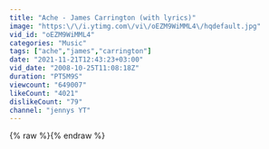 ```yaml
---
title: "Ache - James Carrington (with lyrics)"
image: "https:\/\/i.ytimg.com\/vi\/oEZM9WiMML4\/hqdefault.jpg"
vid_id: "oEZM9WiMML4"
categories: "Music"
tags: ["ache","james","carrington"]
date: "2021-11-21T12:43:23+03:00"
vid_date: "2008-10-25T11:08:18Z"
duration: "PT5M9S"
viewcount: "649007"
likeCount: "4021"
dislikeCount: "79"
channel: "jennys YT"
---
```

{% raw %}{% endraw %}
